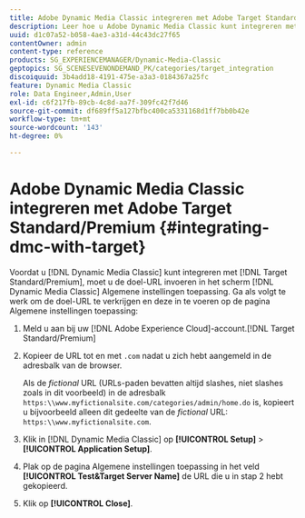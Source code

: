 ```yaml
---
title: Adobe Dynamic Media Classic integreren met Adobe Target Standard/Premium
description: Leer hoe u Adobe Dynamic Media Classic kunt integreren met Adobe Target Standard/Premium.
uuid: d1c07a52-b058-4ae3-a31d-44c43dc27f65
contentOwner: admin
content-type: reference
products: SG_EXPERIENCEMANAGER/Dynamic-Media-Classic
geptopics: SG_SCENESEVENONDEMAND_PK/categories/target_integration
discoiquuid: 3b4add18-4191-475e-a3a3-0184367a25fc
feature: Dynamic Media Classic
role: Data Engineer,Admin,User
exl-id: c6f217fb-89cb-4c8d-aa7f-309fc42f7d46
source-git-commit: df689ff5a127bfbc400ca5331168d1ff7bb0b42e
workflow-type: tm+mt
source-wordcount: '143'
ht-degree: 0%

---
```


# Adobe Dynamic Media Classic integreren met Adobe Target Standard/Premium {#integrating-dmc-with-target}

Voordat u [!DNL Dynamic Media Classic] kunt integreren met [!DNL Target Standard/Premium], moet u de doel-URL invoeren in het scherm [!DNL Dynamic Media Classic] Algemene instellingen toepassing. Ga als volgt te werk om de doel-URL te verkrijgen en deze in te voeren op de pagina Algemene instellingen toepassing:

1. Meld u aan bij uw [!DNL Adobe Experience Cloud]-account.[!DNL Target Standard/Premium]
1. Kopieer de URL tot en met `.com` nadat u zich hebt aangemeld in de adresbalk van de browser.

   Als de *fictional* URL (URLs-paden bevatten altijd slashes, niet slashes zoals in dit voorbeeld) in de adresbalk `https:\\www.myfictionalsite.com/categories/admin/home.do` is, kopieert u bijvoorbeeld alleen dit gedeelte van de *fictional* URL: `https:\\www.myfictionalsite.com`.

1. Klik in [!DNL Dynamic Media Classic] op **[!UICONTROL Setup]** > **[!UICONTROL Application Setup]**.
1. Plak op de pagina Algemene instellingen toepassing in het veld **[!UICONTROL Test&Target Server Name]** de URL die u in stap 2 hebt gekopieerd.
1. Klik op **[!UICONTROL Close]**.
